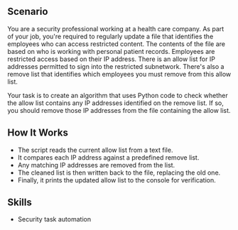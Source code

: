 

## Scenario

You are a security professional working at a health care company. As part of your job, you're required to regularly update a file that identifies the employees who can access restricted content. The contents of the file are based on who is working with personal patient records. Employees are restricted access based on their IP address. There is an allow list for IP addresses permitted to sign into the restricted subnetwork. There's also a remove list that identifies which employees you must remove from this allow list.

Your task is to create an algorithm that uses Python code to check whether the allow list contains any IP addresses identified on the remove list. If so, you should remove those IP addresses from the file containing the allow list.

## How It Works

- The script reads the current allow list from a text file.
- It compares each IP address against a predefined remove list.
- Any matching IP addresses are removed from the list.
- The cleaned list is then written back to the file, replacing the old one.
- Finally, it prints the updated allow list to the console for verification.

## Skills

- Security task automation

